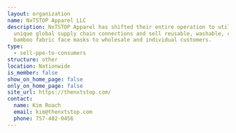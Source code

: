 ```yaml
---
layout: organization
name: NxTSTOP Apparel LLC
description: NxTSTOP Apparel has shifted their entire operation to utilize their
  unique global supply chain connections and sell reusable, washable, cotton and
  bamboo fabric face masks to wholesale and individual customers.
type:
  - sell-ppe-to-consumers
structure: other
location: Nationwide
is_member: false
show_on_home_page: false
only_on_home_page: false
site_url: https://thenxtstop.com/
contact:
  name: Kim Roach
  email: kim@thenxtstop.com
  phone: 757-402-0456
---
```

